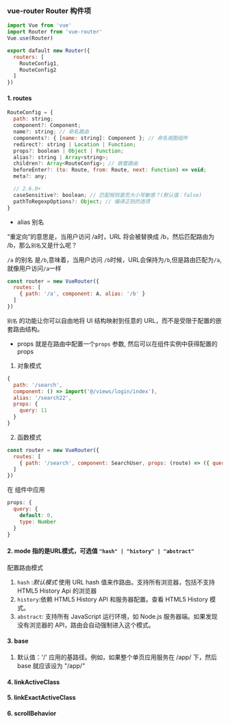 ### vue-router Router 构件项

```js
import Vue from 'vue'
import Router from 'vue-router'
Vue.use(Router)

export dafault new Router({
  routers: [
    RouteConfig1,
    RouteConfig2
  ]
})
```

#### 1. routes

```js
RouteConfig = {
  path: string;
  component?: Component;
  name?: string; // 命名路由
  components?: { [name: string]: Component }; // 命名视图组件
  redirect?: string | Location | Function;
  props?: boolean | Object | Function;
  alias?: string | Array<string>;
  children?: Array<RouteConfig>; // 嵌套路由
  beforeEnter?: (to: Route, from: Route, next: Function) => void;
  meta?: any;

  // 2.6.0+
  caseSensitive?: boolean; // 匹配规则是否大小写敏感？(默认值：false)
  pathToRegexpOptions?: Object; // 编译正则的选项
}
```
* alias 别名

“重定向”的意思是，当用户访问 /a时，URL 将会被替换成 /b，然后匹配路由为 /b，那么`别名`又是什么呢？

`/a` 的别名 是`/b`,意味着，当用户访问 `/b`时候，URL会保持为`/b`,但是路由匹配为`/a`,就像用户访问`/a`一样

```js
const router = new VueRouter({
  routes: [
    { path: '/a', component: A, alias: '/b' }
  ]
})
```
`别名` 的功能让你可以自由地将 UI 结构映射到任意的 URL，而不是受限于配置的嵌套路由结构。

* props
就是在路由中配置一个`props` 参数, 然后可以在组件实例中获得配置的props

1. 对象模式

```js
{
  path: '/search',
  component: () => import('@/views/login/index'),
  alias: '/search22',
  props: {
    query: 11
  }
}
```

2. 函数模式

```js
const router = new VueRouter({
  routes: [
    { path: '/search', component: SearchUser, props: (route) => ({ query: route.query.q }) }
  ]
})
```
在 组件中应用

```js
props: {
  query: {
    default: 0,
    type: Number
  }
}
```
#### 2. mode 指的是URL模式，可选值 `"hash" | "history" | "abstract"`
配置路由模式
1. `hash` :*默认模式*  使用 URL hash 值来作路由。支持所有浏览器，包括不支持 HTML5 History Api 的浏览器
2. `history`:依赖 HTML5 History API 和服务器配置。查看 HTML5 History 模式。
3. `abstract`: 支持所有 JavaScript 运行环境，如 Node.js 服务器端。如果发现没有浏览器的 API，路由会自动强制进入这个模式。

#### 3. base 
1. 默认值：'/'
应用的基路径。例如，如果整个单页应用服务在 /app/ 下，然后 base 就应该设为 "/app/"

####  4. linkActiveClass

#### 5. linkExactActiveClass

#### 6. scrollBehavior



